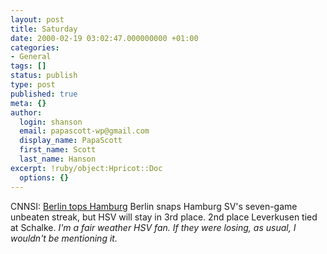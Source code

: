 ```yaml
---
layout: post
title: Saturday
date: 2000-02-19 03:02:47.000000000 +01:00
categories:
- General
tags: []
status: publish
type: post
published: true
meta: {}
author:
  login: shanson
  email: papascott-wp@gmail.com
  display_name: PapaScott
  first_name: Scott
  last_name: Hanson
excerpt: !ruby/object:Hpricot::Doc
  options: {}
---
```

<p>CNNSI: <a href="http://cnnsi.com/soccer/world/news/2000/02/18/german_roundup_ap/">Berlin tops Hamburg</a> Berlin snaps Hamburg SV's seven-game unbeaten streak, but HSV will stay in 3rd place. 2nd place Leverkusen tied at Schalke. <i>I'm a fair weather HSV fan. If they were losing, as usual, I wouldn't be mentioning it.</i></p>
